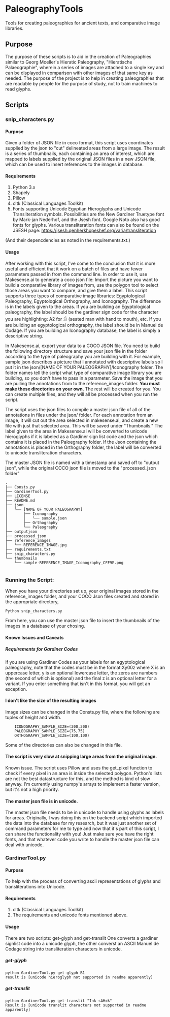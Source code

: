 # PaleographyTools
Tools for creating paleographies for ancient texts, and comparative image libraries.
## Purpose
The purpose of these scripts is to aid in the creation of Paleographies similar to Georg Moeller's Hieratic Paleography, "Hieratische Palaeographie", wherein a series of images are attached to a single key and can be displayed in comparison with other images of that same key as needed. The purpose of the project is to help in creating paleographies that are readable by people for the purpose of study, not to train machines to read glyphs.
## Scripts
### snip_characters.py
####  Purpose 
Given a folder of JSON file in coco format, this script uses coordinates supplied by the json to "cut" delineated areas from a large image. The result is a series of thumbnails, each containing an area of interest, which are mapped to labels supplied by the original JSON files in a new JSON file, which can be used to insert references to the images in database.

#### Requirements
1. Python 3.x
2. Shapely
3. Pillow
4. cltk (Classical Languages Toolkit)
5. Fonts supporting Unicode Egyptian Hieroglyphs and Unicode Transliteration symbols. Possibilities are the New Gardiner Truetype font by Mark-jan Nederhof, and the Jsesh font. Google Noto also has good fonts for glyphs.
Various transliteration fonts can also be found on the JSESH page: https://jsesh.qenherkhopeshef.org/varia/transliteration

(And their depencdencies as noted in the requirements.txt.)

#### Usage
After working with this script, I've come to the conclusion that it is more useful and efficient
that it work on a batch of files and have fewer parameters passed in from the command line. In order to use it,
use Makesense.ai to generate a coco json file: Import the picture you want to build a comparative library of images from,
use the polygon tool to select those areas you want to compare, and give them a label. This script supports three types of comparative image libraries: Egyptological Paleography, Egyptological Orthography, and Iconography. The difference is in the labels given to the areas.
If you are building an Egyptological paleography, the label should be the gardiner sign code for the character you are highlighting: A2 for 𓀁 (seated man with hand to mouth), etc.
If you are building an egyptological orthography, the label should be in Manuel de Codage. If you are building an Iconography database,
the label is simply a descriptive string.


In Makesense.ai, export your data to a COCO JSON file.
You need to build the following directory structure and save your json file in the folder according to the type of
paleography you are building with it. For example, sample json describes a picture that I annotated with descriptive labels
so I put it in the json/[NAME OF YOUR PALEOGRAPHY]/Iconography folder. The folder names tell the script what type of comparative image library you are building, so you don't have to 
pass in a parameter.
Save the image that you are pulling the annotations from to the reference_images folder. **You must make these directories on your own**,
The rest will be created for you.
You can create multiple files, and they will all be processed when you run the script.

The script uses the json files to compile a master json file of all of the annotations in files under the json/ folder. 
For each annotation from an image, it will cut out the area  selected in makesense.ai, and create a new file with just that selected area. 
This will be saved under "Thumbnails." The label given to the area in Makesense.ai will be converted to unicode hieroglyphs if it is labeled as a
Gardiner sign list code and the json which contains it is placed in the Paloegraphy folder. If the Json containing the annotations
is placed in the Orthography folder, the label will be converted to unicode transliteration characters.

The master JSON file is named with a timestamp and saved off to "output json", while the original COCO json file
is moved to the "processed_json folder"

````
.
├── Consts.py
├── GardinerTool.py
├── LICENSE
├── README.md
├── json
│   └── [NAME OF YOUR PALEOGRAPHY]
│       ├── Iconography
│       │   └── sample.json
│       ├── Orthography
│       └── Paleography
├── outputjson
├── processed_json
├── reference_images
│   └── REFERENCE_IMAGE.jpg
├── requirements.txt
├── snip_characters.py
└── thumbnails
    └── sample-REFERENCE_IMAGE_Iconography_CFF9E.png


````
### Running the Script:

When you have your directories set up, your original images stored in the reference_images folder,  and your COCO Json files created and stored in the appropriate directory,

```
Python snip_characters.py
```

From here, you can use the master json file to insert the thumbnails of the images in a database of your chosing.

#### Known Issues and Caveats
##### Requirements for Gardiner Codes
If you are using Gardiner Codes as your labels for an egyptological paleography, note that the codes must be in the format:Xy00z where X is an uppercase letter, y is an optional lowercase letter, the zeros are numbers (the second of which is optional) and the final z is an optional letter for a variant. If you enter something that isn't in this format, you will get an exception.

#### I don't like the size of the resulting images
Image sizes can be changed in the Consts.py file, where the following are tuples of height and width.
````
    ICONOGRAPHY_SAMPLE_SIZE=(300,300)
    PALEOGRAPHY_SAMPLE_SIZE=(75,75)
    ORTHOGRAPHY_SAMPLE_SIZE=(100,100)
````
Some of the directories can also be changed in this file.

#### The script is very slow at snipping large areas from the original image.
Known issue. The script uses Pillow and uses the get_pixel function to check if every pixel in an area is inside the selected
polygon. Python's lists are not the best datastructure for this, and the method is kind of slow anyway. I'm currently using
numpy's arrays to implement a faster version, but it's not a high priority.

#### The master json file is in unicode.
The master json file needs to be in unicode to handle using glyphs as labels for areas. Originally, I was doing this on the backend script which 
imported the data into the database for my research, but it was just another set of command parameters for me to type
and now that it's part of this script, I can share the functionality with you! Just make sure you have the right fonts, and that whatever code you write to handle the master json file can deal with unicode.

### GardinerTool.py
#### Purpose 
To help with the process of converting ascii representations of glyphs and transliterations into Unicode.

#### Requirements
1. cltk (Classical Languages Toolkit)
2. The requirements and unicode fonts mentioned above.

#### Usage
There are two scripts: get-glyph and get-translit One converts a gardiner signlist code into a unicode glyph, the other converst an ASCII Manuel de Codage string into transliteration characters in unicode.
##### get-glyph
````
python GardinerTool.py get-glyph B1
result is [unicode hieroglyph not supported in readme apparently]
````
##### get-translit
````
python GardinerTool.py get-translit "Ink sAH=k"
Result is [unicode translit characters not supported in readme apparently]
````
